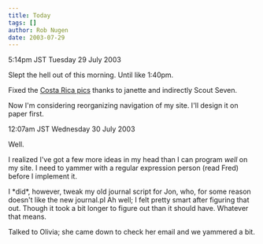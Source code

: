```yaml
---
title: Today
tags: []
author: Rob Nugen
date: 2003-07-29
---
```


<p class=date>5:14pm JST Tuesday 29 July 2003</p>

<p>Slept the hell out of this morning.  Until like 1:40pm.</p>

<p>Fixed the <a href="/travel/costa_rica/1998/">Costa Rica pics</a>
thanks to janette and indirectly Scout Seven.</p>

<p>Now I'm considering reorganizing navigation of my site.  I'll
design it on paper first.</p>

<p class=date>12:07am JST Wednesday 30 July 2003</p>

<p>Well.</p>

<p>I realized I've got a few more ideas in my head than I can program
<em>well</em> on my site.  I need to yammer with a regular expression
person (read Fred) before I implement it.</p>

<p>I *did*, however, tweak my old journal script for Jon, who, for
some reason doesn't like the new journal.pl  Ah well; I felt pretty
smart after figuring that out.  Though it took a bit longer to figure
out than it should have.  Whatever that means.</p>

<p>Talked to Olivia; she came down to check her email and we yammered
a bit.</p>
